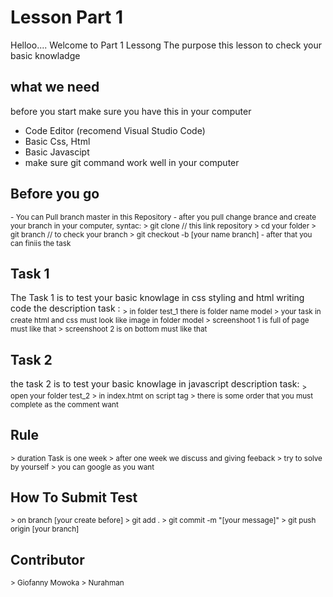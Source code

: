 # Lesson Part 1
Helloo.... Welcome to Part 1 Lessong 
The purpose this lesson to check your basic knowladge

## what we need
before you start make sure you have this in your computer
<sub>
 - Code Editor (recomend Visual Studio Code)
 - Basic Css, Html
 - Basic Javascipt
 - make sure git command work well in your computer
</sub>


## Before you go
<sub>
 - You can Pull branch master in this Repository
 - after you pull change brance and create your branch in your computer, syntac:
        > git clone // this link repository
        > cd your folder
        > git branch // to check your branch
        > git checkout -b [your name branch]
 - after that you can finiis the task
</sub>


## Task 1
The Task 1 is to test your basic knowlage in css styling and html writing code
the description task :
<sub>
    > in folder test_1 there is folder name model
    > your task in create html and css must look like image in folder model
    > screenshoot 1 is full of page must like that
    > screenshoot 2 is on bottom must like that
</sub>


## Task 2
the task 2 is to test your basic knowlage in javascript
description task:
<sub>
    > open your folder test_2
    > in index.htmt on script tag
    > there is some order that you must complete as the comment want
</sub>


## Rule
<sub>
    > duration Task is one week 
    > after one week we discuss and giving feeback
    > try to solve by yourself
    > you can google as you want
</sub>

## How To Submit Test
<sub>
    > on branch [your create before]
    > git add .
    > git commit -m "[your message]"
    > git push origin [your branch]
</sub>


## Contributor
<sub>
    > Giofanny Mowoka
    > Nurahman
</sub>
